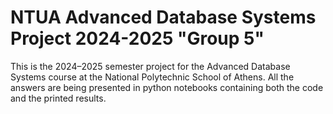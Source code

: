 # NTUA Advanced Database Systems Project 2024-2025 "Group 5"

This is the 2024–2025 semester project for the Advanced Database Systems course at the National Polytechnic School of Athens. All the answers are
being presented in python notebooks containing both the code and the printed results. 
